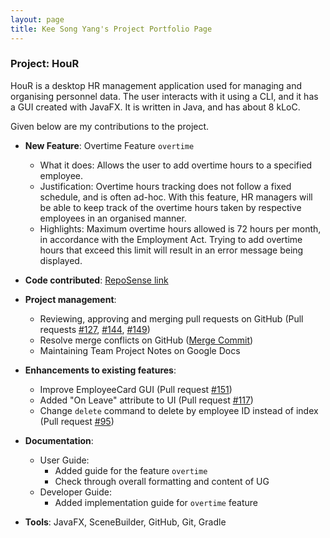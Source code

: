 ```yaml
---
layout: page
title: Kee Song Yang's Project Portfolio Page
---
```


### Project: HouR

HouR is a desktop HR management application used for managing and organising personnel data.
The user interacts with it using a CLI, and it has a GUI created with JavaFX.
It is written in Java, and has about 8 kLoC.

Given below are my contributions to the project.

* **New Feature**: Overtime Feature `overtime`
    * What it does: Allows the user to add overtime hours to a specified employee.
    * Justification: Overtime hours tracking does not follow a fixed schedule, and is often ad-hoc. 
    With this feature, HR managers will be able to keep track of the overtime hours taken by respective employees
    in an organised manner.
    * Highlights: Maximum overtime hours allowed is 72 hours per month, in accordance with the Employment Act.
    Trying to add overtime hours that exceed this limit will result in an error message being displayed.

* **Code contributed**: [RepoSense link](https://nus-cs2103-ay2324s1.github.io/tp-dashboard/?search=s0ngyang&breakdown=true)

* **Project management**:
  * Reviewing, approving and merging pull requests on GitHub (Pull requests [#127](https://github.com/AY2324S1-CS2103T-W12-1/tp/pull/127), [#144](https://github.com/AY2324S1-CS2103T-W12-1/tp/pull/144), [#149](https://github.com/AY2324S1-CS2103T-W12-1/tp/pull/149))
  * Resolve merge conflicts on GitHub ([Merge Commit](https://github.com/AY2324S1-CS2103T-W12-1/tp/commit/7f05c752c5fe887db5fee74b0e9e4b1b8eca145b))
  * Maintaining Team Project Notes on Google Docs

* **Enhancements to existing features**:
  * Improve EmployeeCard GUI (Pull request [#151](https://github.com/AY2324S1-CS2103T-W12-1/tp/pull/151))
  * Added "On Leave" attribute to UI (Pull request [#117](https://github.com/AY2324S1-CS2103T-W12-1/tp/pull/117))
  * Change `delete` command to delete by employee ID instead of index (Pull request [#95](https://github.com/AY2324S1-CS2103T-W12-1/tp/pull/95))

* **Documentation**:
    * User Guide: 
      * Added guide for the feature `overtime`
      * Check through overall formatting and content of UG
    * Developer Guide:
      * Added implementation guide for `overtime` feature

* **Tools**: JavaFX, SceneBuilder, GitHub, Git, Gradle
